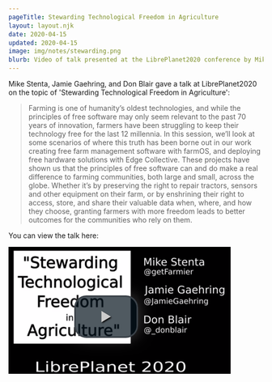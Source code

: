 ```yaml
---
pageTitle: Stewarding Technological Freedom in Agriculture
layout: layout.njk
date: 2020-04-15
updated: 2020-04-15
image: img/notes/stewarding.png
blurb: Video of talk presented at the LibrePlanet2020 conference by Mike Stenta, Jamie Gaehring, and Don Blair 
---
```


Mike Stenta, Jamie Gaehring, and Don Blair gave a talk at LibrePlanet2020 on the topic of 'Stewarding Technological Freedom in Agriculture':

> Farming is one of humanity’s oldest technologies, and while the principles of free software may only seem relevant to the past 70 years of innovation, farmers have been struggling to keep their technology free for the last 12 millennia. In this session, we’ll look at some scenarios of where this truth has been borne out in our work creating free farm management software with farmOS, and deploying free hardware solutions with Edge Collective. These projects have shown us that the principles of free software can and do make a real difference to farming communities, both large and small, across the globe. Whether it’s by preserving the right to repair tractors, sensors and other equipment on their farm, or by enshrining their right to access, store, and share their valuable data when, where, and how they choose, granting farmers with more freedom leads to better outcomes for the communities who rely on them.

You can view the talk here:

<a href="https://media.libreplanet.org/u/libreplanet/m/stewarding-technological-freedom-in-agriculture/"><img src="/img/notes/stewarding.png"></a>
